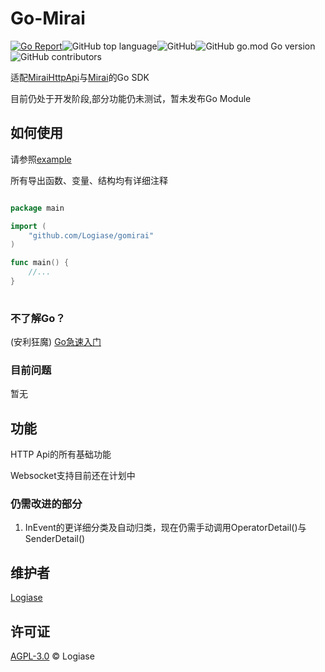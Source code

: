 # Go-Mirai

[![Go Report](https://goreportcard.com/badge/github.com/Logiase/gomirai?style=flat-square)](https://goreportcard.com/report/github.com/Logiase/gomirai)![GitHub top language](https://img.shields.io/github/languages/top/Logiase/gomirai)![GitHub](https://img.shields.io/github/license/Logiase/gomirai)![GitHub go.mod Go version](https://img.shields.io/github/go-mod/go-version/Logiase/gomirai)![GitHub contributors](https://img.shields.io/github/contributors/Logiase/gomirai)

适配[MiraiHttpApi](https://github.com/mamoe/mirai-api-http)与[Mirai](https://github.com/mamoe/mirai)的Go SDK

目前仍处于开发阶段,部分功能仍未测试，暂未发布Go Module

## 如何使用

请参照[example](/example_test.go)

所有导出函数、变量、结构均有详细注释

```go

package main

import (
    "github.com/Logiase/gomirai"
)

func main() {
    //...
}
    
```

### 不了解Go？

(安利狂魔) [Go急速入门](https://learn.go.dev/)

### 目前问题

暂无

## 功能

HTTP Api的所有基础功能

Websocket支持目前还在计划中

### 仍需改进的部分

1. InEvent的更详细分类及自动归类，现在仍需手动调用OperatorDetail()与SenderDetail()

## 维护者

[Logiase](https://github.com/Logiase)

## 许可证

[AGPL-3.0](LICENSE) © Logiase
